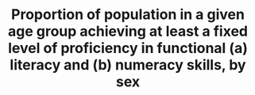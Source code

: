 ---
permalink: /4-6-1/
sdg_goal: 4
layout: indicator
indicator: 4.6.1
indicator_variable: i4_6_1_literacy_total
graph: bar
graph_type_description: Bar  graph
graph_status_notes: Graphed
variable_description: null
variable_notes: null
un_designated_tier: '2'
un_custodial_agency: 'UNESCO-UIS  (Partnering  Agencies:  World  Bank,  OECD)'
title: >-
  Proportion  of  population  in  a  given  age  group  achieving  at  least  a  fixed  level  of  proficiency  in  functional  (a)  literacy  and  (b)  numeracy  skills,  by  sex
target_id: '4.6'
has_metadata: true
rationale_interpretation: >-
  From  UNESCO:  The  indicator  is  a  direct  measure  of  the  skill  levels  of  youth  and  adults  in  the  two  areas.  From  OECD:  Provide  estimates  of  the  level  and  distribution  of  key  information  processing  skills  among  the  adult  population  and  better  understand  the  links  between  these  skills  and  their  antecedents  and  outcomes.
goal_meta_link: 'http://unstats.un.org/sdgs/files/metadata-compilation/Metadata-Goal-4.pdf'
goal_meta_link_page: 10
indicator_name: >-
  Proportion  of  population  in  a  given  age  group  achieving  at  least  a  fixed  level  of  proficiency  in  functional  (a)  literacy  and  (b)  numeracy  skills,  by  sex
target: >-
  By  2030,  ensure  that  all  youth  and  a  substantial  proportion  of  adults,  both  men  and  women,  and  achieve  literacy  and  numeracy.
indicator_definition: >-
  From  UNESCO:The  percentage  of  youth  (aged  15-24  years)  and  of  adults  (aged  15  years  and  above)  who  achieve  or  exceed  a  given  level  of  proficiency  in  (a)  literacy  and  (b)  numeracy.From  OECD:Assessment  of  the  proficiency  o
source_title: null
source_notes: null
published: true
method_of_computation: >-
  Percentage  of  16-  to  65-year-olds  performing  at  PIAAC  literacy  or  numeracy  level  3  or  higher,  by  sex,  age  group,  and  high/low  income  quartile
actual_indicator_available: >-
  Percentage  of  16-  to  65-year-olds  performing  at  PIAAC  literacy  or  numeracy  level  3  or  higher,  by  sex,  age  group,  and  high/low  income  quartile
source_agency_survey_dataset: >-
  Organization  for  Economic  Cooperation  and  Development  (OECD),  Program  for  the  International  Assessment  of  Adult  Competencies  (PIAAC),  2012
graph_title: >-
  Percentage  of  US  persons  ages  16  to  65  performing  at  level  3  or  higher  of  the  PIAAC  literacy  or  numeracy  measure,  by  sex,  age,  and  income  
actual_indicator_available_description: "PIAAC  measures  literacy  and  numeracy  in  both  paper  and  computer  modes.  Items  that  measure  problem  solving  in  technology-rich  environments  are  only  computer-administered.  Reading  components  tasks  are  only  administered  in  the  paper-and-pencil  mode.  All  participating  countries  are  required  to  assess  the  literacy  and  numeracy  domains,  but  the  problem  solving  and  reading  components  domains  are  both  optional.  The  United  States  assessed  all  four  domains.  PIAAC  tasks  developed  for  all  four  domains  are  authentic,  culturally  appropriate,  and  drawn  from  real-life  situations  that  are  expected  to  be  of  importance  or  relevance  in  different  contexts.  Tasks'  contents  and  questions  are  intended  to  reflect  the  purposes  of  adults'  daily  lives  across  cultures,  even  if  they  are  not  necessarily  familiar  to  all  adults  in  all  countries.  Variable  name  Variable  label  I4_6_1_literacy_total\t\tPIAAC,  literacy,  level  3  or  higher,  total  I4_6_1_literacy_male\t\tPIAAC,  literacy,  level  3  or  higher,  male  I4_6_1_literacy_female\t\tPIAAC,  literacy,  level  3  or  higher,  female  I4_6_1_literacy_24\t\t  PIAAC,  literacy,  level  3  or  higher,  24  or  less  I4_6_1_literacy_34\t\t  PIAAC,  literacy,  level  3  or  higher,  25  to  34  I4_6_1_literacy_44\t\t  PIAAC,  literacy,  level  3  or  higher,  35  to  44  I4_6_1_literacy54\t\t  PIAAC,  literacy,  level  3  or  higher,  45  to  54  I4_6_1_literacy_65\t\t  PIAAC,  literacy,  level  3  or  higher,  55  to  64  I4_6_1_literacy_lowinc\t\tPIAAC,  literacy,  level  3  or  higher,  lowest  income  quartile  I4_6_1_literacy_highinc\t\tPIAAC,  literacy,  level  3  or  higher,  highest  income  quartile  I4_6_1_numeracy_total\t\tPIAAC,  numeracy,  level  3  or  higher,  total  I4_6_1_numeracy_male\t\tPIAAC,  numeracy,  level  3  or  higher,  male  I4_6_1_numeracy_female\t\tPIAAC,  numeracy,  level  3  or  higher,  female  I4_6_1_numeracy_24\t\t  PIAAC,  numeracy,  level  3  or  higher,  24  or  less  I4_6_1_numeracy_34\t\t  PIAAC,  numeracy,  level  3  or  higher,  25  to  34  I4_6_1_numeracy_44\t\t  PIAAC,  numeracy,  level  3  or  higher,  35  to  44  I4_6_1_numeracy54\t\t  PIAAC,  numeracy,  level  3  or  higher,  45  to  54  I4_6_1_numeracy_65\t\t  PIAAC,  numeracy,  level  3  or  higher,  55  or  older  I4_6_1_numeracy_lowinc\t\tPIAAC,  numeracy,  level  3  or  higher,  lowest  income  quartile  I4_6_1_numeracy_highinc\t\tPIAAC,  numeracy,  level  3  or  higher,  highest  income  quartile"
us_method_of_computation: >-
  Weighted  percentage  of  16-  to  65-year-olds  performing  at  PIAAC  literacy  or  numeracy  level  3  or  higher
comments_and_limitations: >-
  The  first  round  of  data  collection  in  the  United  States  (officially  known  as  the  U.S.  PIAAC  Main  Study)  was  conducted  from  August  2011  through  April  2012  with  a  nationally  representative  household  sample  of  5,000  adults  between  the  ages  of  16  and  65.
periodicity: About  every  10  years
time_period: '2012'
unit_of_measure: Percentage
disaggregation_categories: 'Sex,  age  group,  and  income  quartile'
disaggregation_geography: National
date_of_national_source_publication: 10/2013
date_metadata_updated: 10/2016
scheduled_update_by_national_source: Unknown
source_agency_staff_name: Tom  Snyder
source_agency_staff_email: tom.snyder@ed.gov
source_url: 'http://nces.ed.gov/surveys/piaac/ideuspiaac/'
international_and_national_references: 'http://piaacgateway.com/'
---